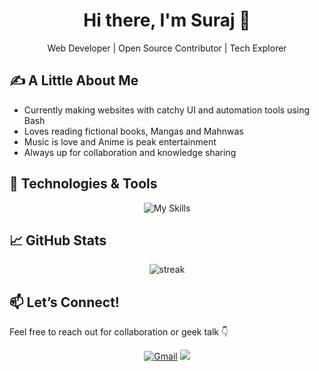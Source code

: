 
<h1 align="center">Hi there, I'm Suraj 👋</h1>
<p align="center">
  Web Developer | Open Source Contributor | Tech Explorer
</p>

## ✍️ A Little About Me

- Currently making websites with catchy UI and automation tools using Bash 
- Loves reading fictional books, Mangas and Mahnwas
- Music is love and Anime is peak entertainment
- Always up for collaboration and knowledge sharing

## 🔧 Technologies & Tools

<p align="center">
  <img src="https://skillicons.dev/icons?i=python,ts,js,tailwind,flutter,bash,linux,docker,git,github,vscode,kotlin" alt="My Skills">
</p>

## 📈 GitHub Stats

</div>
<div align="center">
 <img src="https://github-readme-streak-stats-seven-azure.vercel.app?user=surajsm60720&theme=tokyonight-duo&hide_border=true&border_radius=2" alt="streak">
</div>

## 📫 Let’s Connect!

Feel free to reach out for collaboration or geek talk 👇

<p align="center">
  <a href="surajsm218@gmail.com"><img src="https://img.shields.io/badge/Gmail-D14836?style=flat-square&logo=gmail&logoColor=white" alt="Gmail"></a>
  <a href="https://www.linkedin.com/in/suraj-menon-a581ab305/"><img src="https://img.shields.io/badge/LinkedIn-0A66C2?style=flat-square&logo=linkedin&logoColor=white"></a>
</p>
